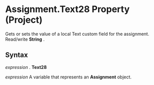 
# Assignment.Text28 Property (Project)

Gets or sets the value of a local Text custom field for the assignment. Read/write  **String** .


## Syntax

 _expression_ . **Text28**

 _expression_ A variable that represents an **Assignment** object.

